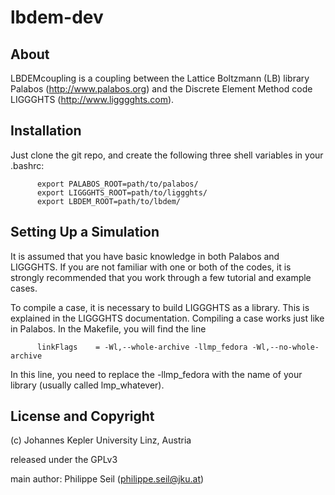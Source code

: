 lbdem-dev
=========

About
-----

LBDEMcoupling is a coupling between the Lattice Boltzmann (LB) library
Palabos (http://www.palabos.org) and the Discrete Element Method code
LIGGGHTS (http://www.ligggghts.com). 

Installation
------------

Just clone the git repo, and create the following three shell
variables in your .bashrc:

          export PALABOS_ROOT=path/to/palabos/
          export LIGGGHTS_ROOT=path/to/liggghts/
          export LBDEM_ROOT=path/to/lbdem/

Setting Up a Simulation
-----------------------

It is assumed that you have basic knowledge in both Palabos and
LIGGGHTS. If you are not familiar with one or both of the codes, it is
strongly recommended that you work through a few tutorial and example
cases.

To compile a case, it is necessary to build LIGGGHTS as a
library. This is explained in the LIGGGHTS documentation. Compiling a
case works just like in Palabos. In the Makefile, you will find the
line

          linkFlags    = -Wl,--whole-archive -llmp_fedora -Wl,--no-whole-archive

In this line, you need to replace the -llmp_fedora with the name of
your library (usually called lmp_whatever).



License and Copyright
---------------------

(c) Johannes Kepler University Linz, Austria

released under the GPLv3

main author: Philippe Seil (philippe.seil@jku.at)
